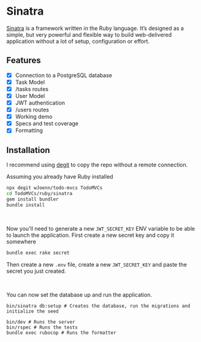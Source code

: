 # Sinatra
[Sinatra](https://github.com/sinatra/sinatra) is a framework written in the Ruby language. It’s designed as a simple, but very powerful and flexible way to build web-delivered application without a lot of setup, configuration or effort.

## Features
- [x] Connection to a PostgreSQL database
- [x] Task Model
- [x] /tasks routes
- [x] User Model
- [x] JWT authentication
- [x] /users routes
- [x] Working demo
- [x] Specs and test coverage
- [x] Formatting

## Installation
I recommend using [degit](https://github.com/Rich-Harris/degit) to copy the repo without a remote connection.

Assuming you already have Ruby installed
```bash
npx degit wJoenn/todo-mvcs TodoMVCs
cd TodoMVCs/ruby/sinatra
gem install bundler
bundle install
```

<br>

Now you'll need to generate a new `JWT_SECRET_KEY` ENV variable to be able to launch the application.
First create a new secret key and copy it somewhere
```bash
bundle exec rake secret
```

Then create a new `.env` file, create a new `JWT_SECRET_KEY` and paste the secret you just created.

<br>

You can now set the database up and run the application.
```
bin/sinatra db:setup # Creates the database, run the migrations and initialize the seed

bin/dev # Runs the server
bin/rspec # Runs the tests
bundle exec rubocop # Runs the formatter
```

